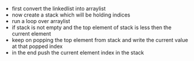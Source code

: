 - first convert the linkedlist into arraylist
- now create a stack which will be holding indices
- run a loop over arraylist
- if stack is not empty and the top element of stack is less then the current element
- keep on popping the top element from stack and write the current value at that popped index
- in the end push the current element index in the stack
​